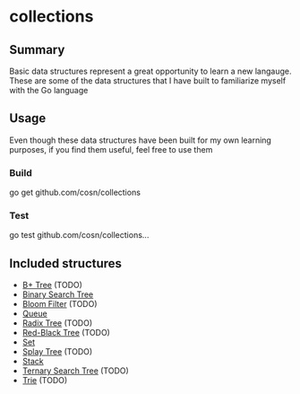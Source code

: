 collections
===========

## Summary

Basic data structures represent a great opportunity to learn a new langauge. 
These are some of the data structures that I have built to familiarize myself with the Go language

## Usage

Even though these data structures have been built for my own learning purposes, if you find them useful, feel free to use them

### Build

go get github.com/cosn/collections

### Test

go test github.com/cosn/collections...

## Included structures

- [B+ Tree](http://en.wikipedia.org/wiki/B+_tree) (TODO)
- [Binary Search Tree](http://en.wikipedia.org/wiki/Binary_search_tree)
- [Bloom Filter](http://en.wikipedia.org/wiki/Bloom_filter) (TODO)
- [Queue](http://en.wikipedia.org/wiki/Queue)
- [Radix Tree](http://en.wikipedia.org/wiki/Radix_tree) (TODO)
- [Red-Black Tree](http://en.wikipedia.org/wiki/Red_black_tree) (TODO)
- [Set](http://en.wikipedia.org/wiki/Set_(computer_science))
- [Splay Tree](http://en.wikipedia.org/wiki/Splay_tree) (TODO)
- [Stack](http://en.wikipedia.org/wiki/Stack)
- [Ternary Search Tree](http://en.wikipedia.org/wiki/Ternary_search_tree) (TODO)
- [Trie](http://en.wikipedia.org/wiki/Trie) (TODO)
